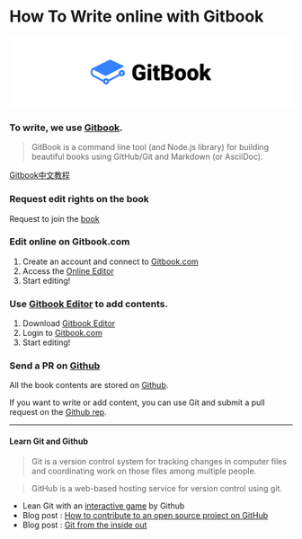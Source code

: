 # How To Write online with Gitbook

![](/assets/gitbook.png)

### To write, we use [Gitbook](https://toolchain.gitbook.com/).

> GitBook is a command line tool (and Node.js library) for building beautiful books using GitHub/Git and Markdown (or AsciiDoc).  

[Gitbook中文教程](http://colobu.com/2014/10/09/gitbook-quickstart/)

### Request edit rights on the book

Request to join the [book](https://www.gitbook.com/book/clemsos/makerspaces/details)

### Edit online on Gitbook.com

1. Create an account and connect to [Gitbook.com](https://www.gitbook.com)
2. Access the [Online Editor](https://www.gitbook.com/book/clemsos/makerspaces/edit)
3. Start editing!

### Use [Gitbook Editor](https://www.gitbook.com/editor) to add contents.

1. Download [Gitbook Editor](https://www.gitbook.com/editor)
2. Login to [Gitbook.com](http://gitbook.com)
3. Start editing!

### Send a PR on [Github](https://github.com/clemsos/zinemakers)

All the book contents are stored on [Github](https://github.com/clemsos/zinemakers).

If you want to write or add content, you can use Git and submit a pull request on the [Github rep](https://github.com/clemsos/zinemakers).


---
#### Learn Git and Github

> Git is a version control system for tracking changes in computer files and coordinating work on those files among multiple people.

> GitHub is a web-based hosting service for version control using git.

- Lean Git with an [interactive game](https://try.github.io/levels/1/challenges/1) by Github
- Blog post : [How to contribute to an open source project on GitHub](http://blog.davidecoppola.com/2016/11/howto-contribute-to-open-source-project-on-github/)
- Blog post : [Git from the inside out](https://codewords.recurse.com/issues/two/git-from-the-inside-out)
